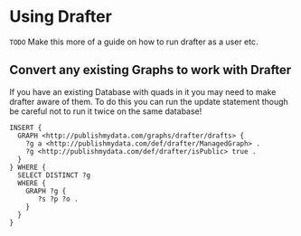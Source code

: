 # Using Drafter

`TODO` Make this more of a guide on how to run drafter as a user etc.

## Convert any existing Graphs to work with Drafter

If you have an existing Database with quads in it you may need to make drafter aware of them.  To do this you can run the update statement though be careful not to run it twice on the same database!

```sparql
INSERT {
  GRAPH <http://publishmydata.com/graphs/drafter/drafts> {
    ?g a <http://publishmydata.com/def/drafter/ManagedGraph> .
    ?g <http://publishmydata.com/def/drafter/isPublic> true .
  }
} WHERE {
  SELECT DISTINCT ?g
  WHERE {
    GRAPH ?g {
       ?s ?p ?o .
    }
  }
}
```
